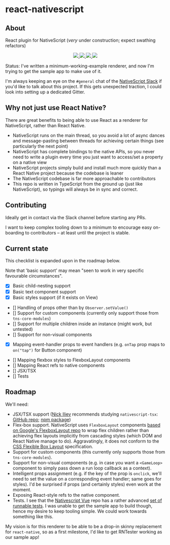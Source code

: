 # react-nativescript
## About

React plugin for NativeScript (*very* under construction; expect swathing refactors)

<p align="center">
    <a href="https://github.com/shirakaba/nside">
        <img src="http://githubbadges.com/star.svg?user=shirakaba&repo=react-nativescript&style=flat">
    </a>
    <a href="https://github.com/shirakaba/nside/fork">
        <img src="http://githubbadges.com/fork.svg?user=shirakaba&repo=react-nativescript&style=flat">
    </a>
    <a href="https://opensource.org/licenses/mit-license.php">
        <img src="https://badges.frapsoft.com/os/mit/mit.png?v=103">
    </a>
    <!-- <a href="http://makeapullrequest.com">
        <img src="https://img.shields.io/badge/PRs-welcome-brightgreen.svg?style=flat">
    </a> -->
    <a href="https://twitter.com/intent/follow?screen_name=LinguaBrowse">
        <img src="https://img.shields.io/twitter/follow/LinguaBrowse.svg?style=social&logo=twitter">
    </a>
</p>

Status: I've written a minimum-working-example renderer, and now I'm trying to get the sample app to make use of it.

I'm always keeping an eye on the `#general` chat of the [NativeScript Slack](https://nativescriptcommunity.slack.com) if you'd like to talk about this project. If this gets unexpected traction, I could look into setting up a dedicated Gitter.

## Why not just use React Native?

There are great benefits to being able to use React as a renderer for NativeScript, rather than React Native.

* NativeScript runs on the main thread, so you avoid a lot of async dances and message-pasting between threads for achieving certain things (see particularly the next point)
* NativeScript has complete bindings to the native APIs, so you never need to write a plugin every time you just want to access/set a property on a native view
* NativeScript projects simply build and install much more quickly than a React Native project because the codebase is leaner
* The NativeScript codebase is far more approachable to contributors
* This repo is written in TypeScript from the ground up (just like NativeScript), so typings will always be in sync and correct.

## Contributing

Ideally get in contact via the Slack channel before starting any PRs.

I want to keep complex tooling down to a minimum to encourage easy on-boarding to contributors – at least until the project is stable.

## Current state

This checklist is expanded upon in the roadmap below.

Note that 'basic support' may mean "seen to work in very specific favourable circumstances".

* [x] Basic child-nesting support
* [x] Basic text component support
* [x] Basic styles support (if it exists on View)
* [] Handling of props other than by `Observer.setValue()`
* [] Support for custom components (currently only support those from `tns-core-modules`)
* [] Support for multiple children inside an instance (might work, but untested)
* [] Support for non-visual components
* [x] Mapping event-handler props to event handlers (e.g. `onTap` prop maps to `on("tap")` for Button component)
* [] Mapping flexbox styles to FlexboxLayout components
* [] Mapping React refs to native components
* [] JSX/TSX
* [] Tests

## Roadmap

We'll need:

* JSX/TSX support ([Nick Iliev](https://github.com/NickIliev) recommends studying `nativescript-tsx`: [GitHub repo](https://github.com/PanayotCankov/nativescript-tsx); [npm package](https://www.npmjs.com/package/nativescript-tsx))
* Flex-box support. NativeScript uses `FlexboxLayout` components [based on Google's FlexboxLayout repo](https://github.com/google/flexbox-layout) to wrap flex children rather than achieving flex layouts implicitly from cascading styles (which DOM and React Native manage to do). Aggravatingly, it does not conform to the [CSS Flexible Box Layout](https://www.w3.org/TR/css-flexbox-1/) specification.
* Support for custom components (this currently only supports those from `tns-core-modules`).
* Support for non-visual components (e.g. in case you want a `<GameLoop>` component to simply pass down a run loop callback as a context).
* Intelligent props assignment (e.g. if the key of the prop is `onclick`, we'll need to set the value on a corresponding event handler; same goes for styles). I'd be surprised if props (and certainly styles) even work at the moment.
* Exposing React-style refs to the native component.
* Tests. I see that the [Nativescript Vue](https://github.com/nativescript-vue/nativescript-vue) repo has a rather advanced [set of runnable tests](https://github.com/nativescript-vue/nativescript-vue/tree/master/samples/app). I was unable to get the sample app to build though, hence my desire to keep tooling simple. We could work towards something like this.

My vision is for this renderer to be able to be a drop-in skinny replacement for `react-native`, so as a first milestone, I'd like to get RNTester working as our sample app!
